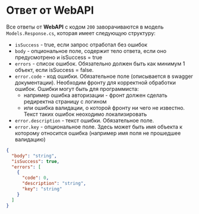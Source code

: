# Ответ от WebAPI

Все ответы от **WebAPI** с кодом `200` заворачиваются в модель `Models.Response.cs`, которая имеет следующую структуру:

- `isSuccess` - true, если запрос отработал без ошибок
- `body` - опциональное поле, содержит тело ответа, если оно предусмотрено и isSuccess = true
- `errors` - список ошибок. Обязательно должен быть как минимум 1 объект, если isSuccess = false.
- `error.code` - код ошибки. Обязательное поле (описывается в swagger документации). 
    Необходим фронту для корректной обработки ошибок. Ошибки могут быть для программиста: 
    - например ошибка авторизации - фронт должен сделать  редиректна страницу с логином 
    - или ошибка валидации, о которой фронту ни чего не известно. Текст таких ошибок неоходимо локализировать
- `error.description` - текст ошибки. Обязательное поле. 
- `error.key` - опциональное поле. Здесь может быть имя объекта к которому относится ошибка 
    (например имя поля не прошедшее валидацию) 


```json
{
  "body": "string",
  "isSuccess": true,
  "errors": [
    {
      "code": 0,
      "description": "string",
      "key": "string"
    }
  ]
}
```
 